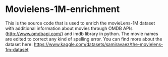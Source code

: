 # Movielens-1M-enrichment

This is the source code that is used to enrich the movieLens-1M dataset with additional information about movies through OMDB APIs (http://www.omdbapi.com/) and imdb library in python. 
The movie names are edited to correct any kind of spelling error.
You can find more about the dataset here: https://www.kaggle.com/datasets/samiravaez/the-movielens-1m-dataset
